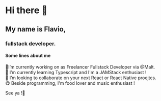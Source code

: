 # Hi there 👋
## My name is Flavio, 
### fullstack developer.

#### Some lines about me 
🔭I’m currently working on as Freelancer Fullstack Developer via @Malt.  
🌱 I’m currently learning Typescript and I'm a JAMStack enthusiast !  
👯 I’m looking to collaborate on your next React or React Native proejtcs.  
😋 Beside programming, I'm food lover and music enthusiast !    

See ya !👋
<!--
**Iamflaviocb/Iamflaviocb** is a ✨ _special_ ✨ repository because its `README.md` (this file) appears on your GitHub profile.

- 

- 🤔 I’m looking for help with ...
- 💬 Ask me about ...
- 
- 😄 Pronouns: ...
- 
-->
